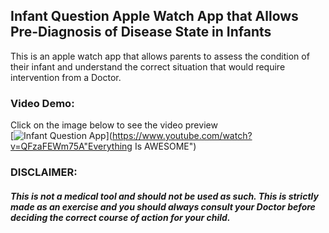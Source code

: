 ## Infant Question Apple Watch App that Allows Pre-Diagnosis of Disease State in Infants

This is an apple watch app that allows parents to assess the condition of their infant and understand the correct situation that would require intervention from a Doctor.

### Video Demo:
Click on the image below to see the video preview  
[![Infant Question App](http://img.youtube.com/vi/QFzaFEWm75A/0.jpg)](https://www.youtube.com/watch?v=QFzaFEWm75A"Everything Is AWESOME")




### DISCLAIMER: 
##### This is not a medical tool and should not be used as such. This is strictly made as an exercise and you should always consult your Doctor before deciding the correct course of action for your child.
